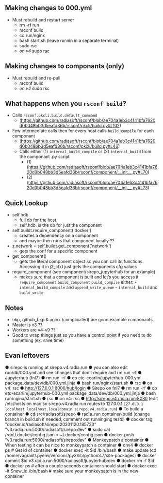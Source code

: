 ## Making changes to 000.yml
- Must rebuild and restart server
    - rm -rf run
    - rsconf build
    - cd run/nginx
    - bash start.sh (leave runnin in a separate terminal)
    - sudo rsc
    - *on v4* sudo rsc

## Making changes to componants (only)
- Must rebuild and re-pull
    - rsconf build
    - *on v4* sudo rsc

## What happens when you `rsconf build`?
- Calls `rsconf.pkcli.build.default_command`
    - (https://github.com/radiasoft/rsconf/blob/ae704a1eb3c4141bfa7620d0b048bb3d5eafd36b/rsconf/pkcli/build.py#L102)
- Few intermediate calls then for every host calls `build_compile` for each componant
    - (https://github.com/radiasoft/rsconf/blob/ae704a1eb3c4141bfa7620d0b048bb3d5eafd36b/rsconf/pkcli/build.py#L46)
    - Calls either (1) `internal_build_compile` or (2) `internal_build` from the componant .py script
        - (1) (https://github.com/radiasoft/rsconf/blob/ae704a1eb3c4141bfa7620d0b048bb3d5eafd36b/rsconf/component/__init__.py#L70)
        - (2) (https://github.com/radiasoft/rsconf/blob/ae704a1eb3c4141bfa7620d0b048bb3d5eafd36b/rsconf/component/__init__.py#L73)

## Quick Lookup
- self.hdb
    - full db for the host
    - self.hdb.<component-name> is the db for just the component
- self.buildt.require_component('docker')
    - creates a dependency on a component
    - and maybe then runs that component locally ??
- z.network = self.buildt.get_component('network')
    - gets the conf for a specific component
- get_component()
    - gets the literal component object so you can call its functions. Accessing it in j2_ctxt just gets the components cfg values
- require_component (see component/sirepo_jupyterhub for an example)
    - makes sure that a component is built and let’s you access it
    `require_component`
        `build_component`
            `build_compile`
                either:
                - `intenal_build_compile` and `append_write_queue`
                - `internal_build` and `build_write`

## Notes
- bkp, github_bkp & nginx (complicated) are good example componants
- Master is v3 ??
- Workers are v4-v9 ??
- Good to wrap things just so you have a control point if you need to do something (ex. save time)


## Evan leftovers
● sirepo is running at sirepo.v4.radia.run
● you can also edit run/db/000.yml and see changes that don’t require and rm run -rf
● Jupyterhub (fnl7)
    ● rm run -rf
    ● cp etc-ecarlin/jupyterhub-000.yml package_data/dev/db/000.yml.jinja
    ● bash run/nginx/start.sh
    ● rsc
    ● on v4: rsc
    ● http://127.0.0.1:8000/hub/login
● Sirepo on fnl7
    ● rm run -rf
    ● cp etc-ecarlin/jupyterhub-000.yml package_data/dev/db/000.yml.jinja
    ● bash run/nginx/start.sh
    ● rsc
    ● on v4: rsc
    ● http://sirepo.v4.radia.run:8080 (edit /etc/hosts on mac so sirepo.v4.radia.run routes to
    127.0.0.1 `127.0.0.1 localhost localhost.localdomain sirepo.v4.radia.run`)
● To build a container
    ● cd src/radiasoft/sirepo
    ● radia_run container-build (change branch in build.sh if needed, comment out runninging
    tests)
    ● docker tag "docker.io/radiasoft/sirepo:20201120.185733" "v3.radia.run:5000/radiasoft/sirepo:dev"
    ● sudo cat /root/.docker/config.json > ~/.docker/config.json
    ● docker push "v3.radia.run:5000/radiasoft/sirepo:dev"
● Monkeypatch a container
    ● When testing it can be nice to monkeypatch a container
    ● onv4
    ● docker ps # Get id of container
    ● docker exec -it $id /bin/bash
    ● make update (cd /home/vagrant/.pyenv/versions/py3/lib/python3.7/site-packages)
    ● docker commit $id v3.radia.run:5000/radiasoft/jupyterhub:dev
    ● docker rm -f $id
    ● docker ps # after a couple seconds container should start
    ● docker exec -it $new_id /bin/bash # make sure your monkeypatch is in the new container
